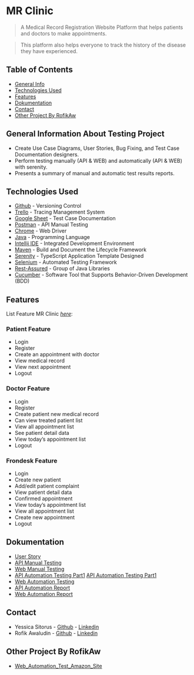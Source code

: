 # MR Clinic
> A Medical Record Registration Website Platform that helps patients and doctors to make appointments.

> This platform also helps everyone to track the history of the disease they have experienced.


## Table of Contents
* [General Info](#general-information-about-testing-project)
* [Technologies Used](#technologies-used)
* [Features](#features)
* [Dokumentation](#dokumentation)
* [Contact](#contact)
* [Other Project By RofikAw](#other-project-by-rofikaw)
<!-- * [License](#license) -->


## General Information About Testing Project
- Create Use Case Diagrams, User Stories, Bug Fixing, and Test Case Documentation designers.
- Perform testing manually (API & WEB) and automatically (API & WEB) with serenity.
- Presents a summary of manual and automatic test results reports.
<!-- You don't have to answer all the questions - just the ones relevant to your project. -->


## Technologies Used
* [Github](https://github.com/MR-Clinic/Quality-Assurance) - Versioning Control
* [Trello](https://github.com/MR-Clinic/Quality-Assurance) - Tracing Management System
* [Google Sheet](https://www.google.com/sheets/about) - Test Case Documentation
* [Postman](https://www.postman.com/) - API Manual Testing
* [Chrome](https://www.google.it/intl/it/chrome/?brand=MKZV&ds_kid=43700066089291225&utm_source=bing&utm_medium=cpc&utm_campaign=1011197%20%7C%20Chrome%20Win10%20%7C%20DR%20%7C%20ESS01%20%7C%20GLOBAL%20%7C%20GLOBAL%20%7C%20it%20%7C%20Desk%20%7C%20SEM%20%7C%20BKWS%20-%20PHR%20%7C%20Txt%20~%20Top%20KWDS&utm_term=chrome%20google&utm_content=Desk%20%7C%20BING%20SEM%20%7C%20BKWS%20%7C%20PHR%20~%20Google%20Chrome%20~%20Top%20KWDS&gclid=6fe2b4589691113bf60fd663bab1799c&gclsrc=3p.ds) - Web Driver
* [Java](https://www.java.com/en/) - Programming Language
* [Intellij IDE](https://www.jetbrains.com/idea/) - Integrated Development Environment
* [Maven](https://maven.apache.org/) - Build and Document the Lifecycle Framework
* [Serenity](https://serenity.is/) -  TypeScript Application Template Designed
* [Selenium](https://www.selenium.dev/) -  Automated Testing Framework
* [Rest-Assured](https://www.toolsqa.com/rest-assured-tutorial/) -  Group of Java Libraries
* [Cucumber](https://cucumber.io/docs/installation/java/) -  Software Tool that Supports Behavior-Driven Development (BDD)


## Features
List Feature MR Clinic [_here_](https://frontend-mr-clinic.vercel.app/):
### Patient Feature
- Login
- Register
- Create an appointment with doctor
- View medical record
- View next appointment
- Logout
### Doctor Feature
- Login
- Register
- Create patient new medical record
- Can view treated patient list
- View all appointment list
- See patient detail data
- View today’s appointment list
- Logout
### Frondesk Feature
- Login
- Create new patient
- Add/edit patient complaint
- View patient detail data
- Confirmed appointment
- View today’s appointment list
- View all appointment list
- Create new appointment
- Logout


## Dokumentation
* [User Story](https://docs.google.com/spreadsheets/d/16_oqtQWGyT0PbbbsI-VBZPu0W9nWllBQOsoSn0t6Keo/edit#gid=0)
* [API Manual Testing](https://docs.google.com/spreadsheets/d/19xVu_lydPWP84Ka3DdC08FG9JKl86nxHYkL6AX03KK8/edit#gid=0)
* [Web Manual Testing](https://docs.google.com/spreadsheets/)
* [API Automation Testing Part1](https://github.com/MR-Clinic/Quality-Assurance/tree/SerenityRestPart1) [API Automation Testing Part1](https://github.com/MR-Clinic/Quality-Assurance/tree/SerenityRestPart2)
* [Web Automation Testing](https://github.com/MR-Clinic/Quality-Assurance/tree/WebAutomation)
* [API Automation Report](https://github.com/MR-Clinic/Quality-Assurance/tree/master/SSSerenityRestAPI)
* [Web Automation Report](https://docs.google.com/presentation/d/170nx8kN9H0I2PKSLaS4Iq94NU3nHOhxwSR-A2fjduxs/edit#slide=id.g11a8aacf443_0_0)
<!-- If you have screenshots you'd like to share, include them here. -->


## Contact
- Yessica Sitorus - [Github](https://github.com/yessicas) - [Linkedin](https://www.linkedin.com/in/yessica-sitorus-8a5088180/)
- Rofik Awaludin - [Github](https://github.com/rofikaw99/MR_Clinic) - [Linkedin](https://www.linkedin.com/in/rofikawaludin/)

## Other Project By RofikAw
* [Web_Automation_Test_Amazon_Site](https://github.com/rofikaw99/Automation_Amazon_Site)

